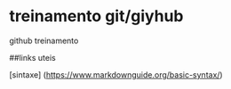 # treinamento git/giyhub
github treinamento 

##links uteis

[sintaxe]
(https://www.markdownguide.org/basic-syntax/)
